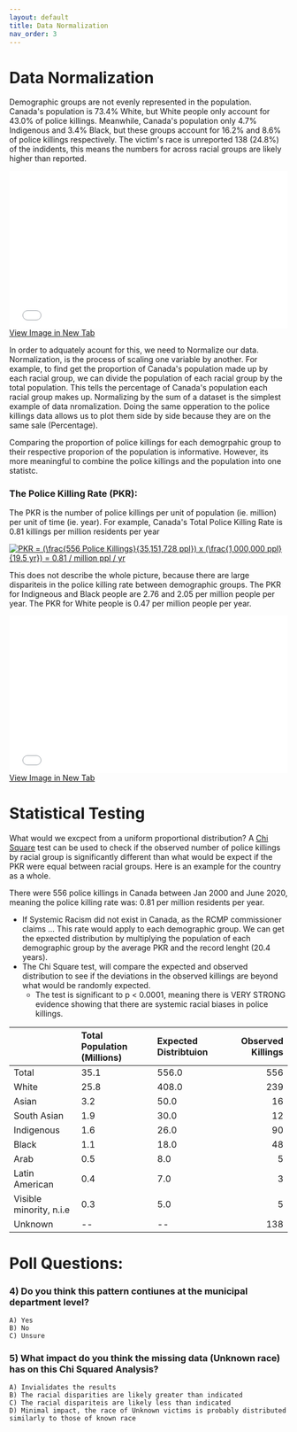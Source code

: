 ```yaml
---
layout: default
title: Data Normalization
nav_order: 3
---
```

# Data Normalization

Demographic groups are not evenly represented in the population.  Canada's population is 73.4% White, but White people only account for 43.0% of police killings.  Meanwhile, Canada's population only 4.7% Indigenous and 3.4% Black, but these groups account for 16.2% and 8.6% of police killings respectively.  The victim's race is unreported 138 (24.8%) of the indidents, this means the numbers for across racial groups are likely higher than reported.

<div style="overflow: hidden;
  padding-top: 56.25%;
  position: relative">
  <iframe src="CA_Race_Proportional.png" title="Processes" scrolling="no" frameborder="0"
    style="border: 0;
   height: 100%;
   left: 0;
   position: absolute;
   top: 0;
   width: 100%;">
   <p>Your browser does not support iframes.</p>
 </iframe>
</div>
<a href="CA_Race_Proportional.png" target="_blank">View Image in New Tab</a>

In order to adquately acount for this, we need to Normalize our data.  Normalization, is the process of scaling one variable by another.  For example, to find get the proportion of Canada's population made up by each racial group, we can divide the population of each racial group by the total population.  This tells the percentage of Canada's population each racial group makes up.  Normalizing by the sum of a dataset is the simplest example of data nromalization.  Doing the same opperation to the police killings data allows us to plot them side by side because they are on the same sale (Percentage).

Comparing the proportion of police killings for each demogrpahic group to their respective proporion of the population is informative.  However, its more meaningful to combine the police killings and the population into one statistc.

### The Police Killing Rate (PKR):
The PKR is the number of police killings per unit of population (ie. million) per unit of time (ie. year).  For example, Canada's Total Police Killing Rate is 0.81 killings per million residents per year

<a href="https://www.codecogs.com/eqnedit.php?latex=PKR&space;=&space;(\frac{556&space;Police&space;Killings}{35,151,728&space;ppl})&space;x&space;(\frac{1,000,000&space;ppl}{19.5&space;yr})&space;=&space;0.81&space;/&space;million&space;ppl&space;/&space;yr" target="_blank"><img src="https://latex.codecogs.com/gif.latex?PKR&space;=&space;(\frac{556&space;Police&space;Killings}{35,151,728&space;ppl})&space;x&space;(\frac{1,000,000&space;ppl}{19.5&space;yr})&space;=&space;0.81&space;/&space;million&space;ppl&space;/&space;yr" title="PKR = (\frac{556 Police Killings}{35,151,728 ppl}) x (\frac{1,000,000 ppl}{19.5 yr}) = 0.81 / million ppl / yr" /></a>


This does not describe the whole picture, because there are large dispariteis in the police killing rate between demographic groups.  The PKR for Indigneous and Black people are 2.76 and 2.05 per million people per year.  The PKR for White people is 0.47 per million people per year.


<div style="overflow: hidden;
  padding-top: 56.25%;
  position: relative">
  <iframe src="CA_Race_Normalized.png" title="Processes" scrolling="no" frameborder="0"
    style="border: 0;
   height: 100%;
   left: 0;
   position: absolute;
   top: 0;
   width: 100%;">
   <p>Your browser does not support iframes.</p>
 </iframe>
</div>
<a href="CA_Race_Normalized.png" target="_blank">View Image in New Tab</a>




# Statistical Testing

What would we excpect from a uniform proportional distribution?  A [Chi Square](https://www.youtube.com/watch?v=2QeDRsxSF9M) test can be used to check if the observed number of police killings by racial group is significantly different than what would be expect if the PKR were equal between racial groups.  Here is an example for the country as a whole.

There were 556 police killings in Canada between Jan 2000 and June 2020, meaning the police killing rate was: 0.81 per million residents per year.
  * If Systemic Racism did not exist in Canada, as the RCMP commissioner claims ... This rate would apply to each demographic group. We can get the epxected distribution by multiplying the population of each demographic group by the average PKR and the record lenght (20.4 years).
  * The Chi Square test, will compare the expected and observed distribution to see if the deviations in the observed killings are beyond what would be randomly expected.
    * The test is significant to p < 0.0001, meaning there is VERY STRONG evidence showing that there are systemic racial biases in police killings.


|                         | Total Population (Millions)   | Expected Distribtuion   |   Observed Killings |
|:------------------------|:------------------------------|:------------------------|--------------------:|
| Total                   | 35.1                          | 556.0                   |                 556 |
| White                   | 25.8                          | 408.0                   |                 239 |
| Asian                   | 3.2                           | 50.0                    |                  16 |
| South Asian             | 1.9                           | 30.0                    |                  12 |
| Indigenous              | 1.6                           | 26.0                    |                  90 |
| Black                   | 1.1                           | 18.0                    |                  48 |
| Arab                    | 0.5                           | 8.0                     |                   5 |
| Latin American          | 0.4                           | 7.0                     |                   3 |
| Visible minority, n.i.e | 0.3                           | 5.0                     |                   5 |
| Unknown                 | --                            | --                      |                 138 |


# Poll Questions:

### 4) Do you think this pattern contiunes at the municipal department level?
    A) Yes
    B) No
    C) Unsure
    

### 5) What impact do you think the missing data (Unknown race) has on this Chi Squared Analysis?
    A) Invialidates the results
    B) The racial disparities are likely greater than indicated
    C) The racial dispariteis are likely less than indicated
    D) Minimal impact, the race of Unknown victims is probably distributed similarly to those of known race